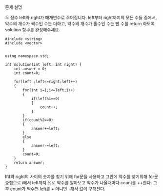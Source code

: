 문제 설명

두 정수 left와 right가 매개변수로 주어집니다. left부터 right까지의 모든 수들 중에서, 약수의 개수가 짝수인 수는 더하고, 약수의 개수가 홀수인 수는 뺀 수를 return 하도록 solution 함수를 완성해주세요.


```
#include <string>
#include <vector>


using namespace std;

int solution(int left, int right) {
    int answer = 0;
    int count=0;
    
    for(left ;left<=right;left++)
    {
        for(int i=1;i<=left;i++)
        {
            if(left%i==0)
            {
                count++;
            }
        }
        if(count%2==0)
        {
            answer+=left;
        }
        else
        {
            answer-=left;
        }
        count=0;
    }
    return answer;
}
```

lftf와 right의 사이의 숫자를 찾기 위해 for문을 사용하고 그안에 약수를 찾기위해 for문 중첩으로 i에서 left까지 %로 약수를 알아보고 약수가 나올때마다 count를 ++한다.
그 후 count가 짝수면 left를 + 아니면 -해서 값이 구해진다.